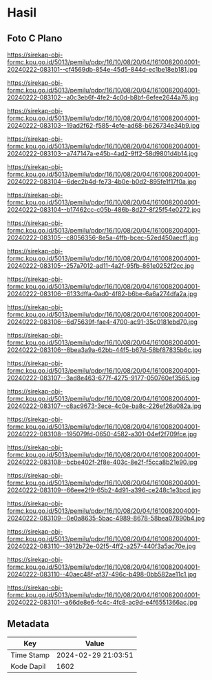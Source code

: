 # Hasil

## Foto C Plano

https://sirekap-obj-formc.kpu.go.id/5013/pemilu/pdpr/16/10/08/20/04/1610082004001-20240222-083101--cf4569db-854e-45d5-844d-ec1be18eb181.jpg

https://sirekap-obj-formc.kpu.go.id/5013/pemilu/pdpr/16/10/08/20/04/1610082004001-20240222-083102--a0c3eb6f-4fe2-4c0d-b8bf-6efee2644a76.jpg

https://sirekap-obj-formc.kpu.go.id/5013/pemilu/pdpr/16/10/08/20/04/1610082004001-20240222-083103--19ad2f62-f585-4efe-ad68-b626734e34b9.jpg

https://sirekap-obj-formc.kpu.go.id/5013/pemilu/pdpr/16/10/08/20/04/1610082004001-20240222-083103--a747147a-e45b-4ad2-9ff2-58d9801d4b14.jpg

https://sirekap-obj-formc.kpu.go.id/5013/pemilu/pdpr/16/10/08/20/04/1610082004001-20240222-083104--6dec2b4d-fe73-4b0e-b0d2-895fe1f17f0a.jpg

https://sirekap-obj-formc.kpu.go.id/5013/pemilu/pdpr/16/10/08/20/04/1610082004001-20240222-083104--b17462cc-c05b-486b-8d27-8f25f54e0272.jpg

https://sirekap-obj-formc.kpu.go.id/5013/pemilu/pdpr/16/10/08/20/04/1610082004001-20240222-083105--c8056356-8e5a-4ffb-bcec-52ed450aecf1.jpg

https://sirekap-obj-formc.kpu.go.id/5013/pemilu/pdpr/16/10/08/20/04/1610082004001-20240222-083105--257a7012-ad11-4a2f-95fb-861e0252f2cc.jpg

https://sirekap-obj-formc.kpu.go.id/5013/pemilu/pdpr/16/10/08/20/04/1610082004001-20240222-083106--6133dffa-0ad0-4f82-b6be-6a6a274dfa2a.jpg

https://sirekap-obj-formc.kpu.go.id/5013/pemilu/pdpr/16/10/08/20/04/1610082004001-20240222-083106--6d75639f-fae4-4700-ac91-35c0181ebd70.jpg

https://sirekap-obj-formc.kpu.go.id/5013/pemilu/pdpr/16/10/08/20/04/1610082004001-20240222-083106--8bea3a9a-62bb-44f5-b67d-58bf87835b6c.jpg

https://sirekap-obj-formc.kpu.go.id/5013/pemilu/pdpr/16/10/08/20/04/1610082004001-20240222-083107--3ad8e463-677f-4275-9177-050760ef3565.jpg

https://sirekap-obj-formc.kpu.go.id/5013/pemilu/pdpr/16/10/08/20/04/1610082004001-20240222-083107--c8ac9673-3ece-4c0e-ba8c-226ef26a082a.jpg

https://sirekap-obj-formc.kpu.go.id/5013/pemilu/pdpr/16/10/08/20/04/1610082004001-20240222-083108--195079fd-0650-4582-a301-04ef2f709fce.jpg

https://sirekap-obj-formc.kpu.go.id/5013/pemilu/pdpr/16/10/08/20/04/1610082004001-20240222-083108--bcbe402f-2f8e-403c-8e2f-f5cca8b21e90.jpg

https://sirekap-obj-formc.kpu.go.id/5013/pemilu/pdpr/16/10/08/20/04/1610082004001-20240222-083109--66eee2f9-65b2-4d91-a396-ce248c1e3bcd.jpg

https://sirekap-obj-formc.kpu.go.id/5013/pemilu/pdpr/16/10/08/20/04/1610082004001-20240222-083109--0e0a8635-5bac-4989-8678-58bea07890b4.jpg

https://sirekap-obj-formc.kpu.go.id/5013/pemilu/pdpr/16/10/08/20/04/1610082004001-20240222-083110--3912b72e-02f5-4ff2-a257-440f3a5ac70e.jpg

https://sirekap-obj-formc.kpu.go.id/5013/pemilu/pdpr/16/10/08/20/04/1610082004001-20240222-083110--40aec48f-af37-496c-b498-0bb582ae11c1.jpg

https://sirekap-obj-formc.kpu.go.id/5013/pemilu/pdpr/16/10/08/20/04/1610082004001-20240222-083101--a66de8e6-fc4c-4fc8-ac9d-e4f6551366ac.jpg


## Metadata

| Key        | Value               |
| ---------- | ------------------- |
| Time Stamp | 2024-02-29 21:03:51 |
| Kode Dapil | 1602                |



